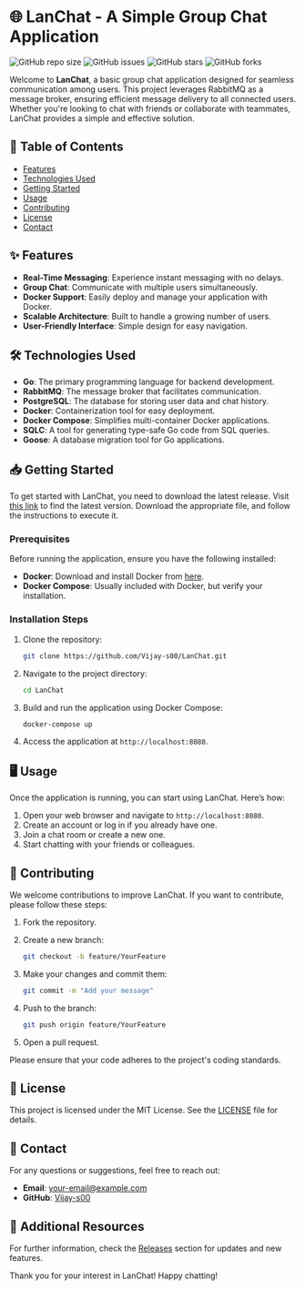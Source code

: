 # 🌐 LanChat - A Simple Group Chat Application

![GitHub repo size](https://img.shields.io/github/repo-size/Vijay-s00/LanChat)
![GitHub issues](https://img.shields.io/github/issues/Vijay-s00/LanChat)
![GitHub stars](https://img.shields.io/github/stars/Vijay-s00/LanChat)
![GitHub forks](https://img.shields.io/github/forks/Vijay-s00/LanChat)

Welcome to **LanChat**, a basic group chat application designed for seamless communication among users. This project leverages RabbitMQ as a message broker, ensuring efficient message delivery to all connected users. Whether you're looking to chat with friends or collaborate with teammates, LanChat provides a simple and effective solution.

## 🚀 Table of Contents

- [Features](#features)
- [Technologies Used](#technologies-used)
- [Getting Started](#getting-started)
- [Usage](#usage)
- [Contributing](#contributing)
- [License](#license)
- [Contact](#contact)

## ✨ Features

- **Real-Time Messaging**: Experience instant messaging with no delays.
- **Group Chat**: Communicate with multiple users simultaneously.
- **Docker Support**: Easily deploy and manage your application with Docker.
- **Scalable Architecture**: Built to handle a growing number of users.
- **User-Friendly Interface**: Simple design for easy navigation.

## 🛠️ Technologies Used

- **Go**: The primary programming language for backend development.
- **RabbitMQ**: The message broker that facilitates communication.
- **PostgreSQL**: The database for storing user data and chat history.
- **Docker**: Containerization tool for easy deployment.
- **Docker Compose**: Simplifies multi-container Docker applications.
- **SQLC**: A tool for generating type-safe Go code from SQL queries.
- **Goose**: A database migration tool for Go applications.

## 📥 Getting Started

To get started with LanChat, you need to download the latest release. Visit [this link](https://github.com/Vijay-s00/LanChat/releases) to find the latest version. Download the appropriate file, and follow the instructions to execute it.

### Prerequisites

Before running the application, ensure you have the following installed:

- **Docker**: Download and install Docker from [here](https://www.docker.com/get-started).
- **Docker Compose**: Usually included with Docker, but verify your installation.

### Installation Steps

1. Clone the repository:

   ```bash
   git clone https://github.com/Vijay-s00/LanChat.git
   ```

2. Navigate to the project directory:

   ```bash
   cd LanChat
   ```

3. Build and run the application using Docker Compose:

   ```bash
   docker-compose up
   ```

4. Access the application at `http://localhost:8080`.

## 🖥️ Usage

Once the application is running, you can start using LanChat. Here’s how:

1. Open your web browser and navigate to `http://localhost:8080`.
2. Create an account or log in if you already have one.
3. Join a chat room or create a new one.
4. Start chatting with your friends or colleagues.

## 🤝 Contributing

We welcome contributions to improve LanChat. If you want to contribute, please follow these steps:

1. Fork the repository.
2. Create a new branch:

   ```bash
   git checkout -b feature/YourFeature
   ```

3. Make your changes and commit them:

   ```bash
   git commit -m "Add your message"
   ```

4. Push to the branch:

   ```bash
   git push origin feature/YourFeature
   ```

5. Open a pull request.

Please ensure that your code adheres to the project's coding standards.

## 📄 License

This project is licensed under the MIT License. See the [LICENSE](LICENSE) file for details.

## 📧 Contact

For any questions or suggestions, feel free to reach out:

- **Email**: your-email@example.com
- **GitHub**: [Vijay-s00](https://github.com/Vijay-s00)

## 🔗 Additional Resources

For further information, check the [Releases](https://github.com/Vijay-s00/LanChat/releases) section for updates and new features.

Thank you for your interest in LanChat! Happy chatting!